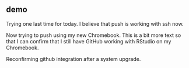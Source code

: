 ## demo

Trying one last time for today. I believe that push is working with ssh now.

Now trying to push using my new Chromebook. This is a bit more text so that I can confirm that I still have GitHub working with RStudio on my Chromebook.

Reconfirming github integration after a system upgrade.